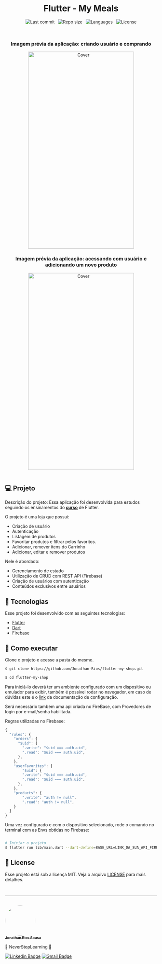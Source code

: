 <h1 align="center">Flutter - My Meals</h1>

<p align="center">

<div align="center">

  ![Last commit](https://img.shields.io/github/last-commit/Jonathan-Rios/flutter-my-shop?color=4DA1CD 'Last commit') &nbsp;
  ![Repo size](https://img.shields.io/github/repo-size/Jonathan-Rios/flutter-my-shop?color=4DA1CD 'Repo size') &nbsp;
  ![Languages](https://img.shields.io/github/languages/count/Jonathan-Rios/flutter-my-shop?color=4DA1CD 'Languages') &nbsp;
    <img 
      alt="License"
      src="https://img.shields.io/static/v1?label=license&message=MIT&color=E51C44&labelColor=0A1033"
    />
  </p>
  
</div>

<br>

<h3 align="center">Imagem prévia da aplicação: criando usuário e comprando</h3>

<div align="center">
  <img src=".github/project-preview_01.gif?style=flat" alt="Cover" width="350" height="650">
</div>

<h3 align="center">Imagem prévia da aplicação: acessando com usuário e adicionando um novo produto</h3>

<div align="center">
  <img src=".github/project-preview_02.gif?style=flat" alt="Cover" width="350" height="650">
</div>


<br>

## 💻 Projeto
Descrição do projeto:
Essa aplicação foi desenvolvida para estudos seguindo os ensinamentos do **[curso](https://www.udemy.com/course/curso-flutter/)** de Flutter.

O projeto é uma loja que possui:
  * Criação de usuário
  * Autenticação
  * Listagem de produtos
  * Favoritar produtos e filtrar pelos favoritos.
  * Adicionar, remover itens do Carrinho
  * Adicionar, editar e remover produtos

Nele é abordado:
  * Gerenciamento de estado
  * Utilização de CRUD com REST API (Firebase)
  * Criação de usuários com autenticação
  * Conteúdos exclusivos entre usuários

 
## 🧪 Tecnologias

Esse projeto foi desenvolvido com as seguintes tecnologias:

- [Flutter](https://flutter.dev/)
- [Dart](https://dart.dev/)
- [Firebase](https://firebase.google.com/)


## 🚀 Como executar

Clone o projeto e acesse a pasta do mesmo.

```bash
$ git clone https://github.com/Jonathan-Rios/flutter-my-shop.git

$ cd flutter-my-shop
```

Para iniciá-lo deverá ter um ambiente configurado com um dispositivo ou emulador para exibir, também é possível rodar no navegador, em caso de dúvidas este é o [link](https://docs.flutter.dev/get-started/install) da documentação de configuração.

Será necessário também uma api criada no FireBase, com Provedores de login por e-mail/senha habilitada.

Regras utilizadas no Firebase:

```javascript
{
  "rules": {
    "orders": {
      "$uid": {
        ".write": "$uid === auth.uid",
        ".read": "$uid === auth.uid",
      },
    },
    "userFavorites": {
    	"$uid": {
      	".write": "$uid === auth.uid",
        ".read": "$uid === auth.uid",
      },
    },
    "products": {
        ".write": "auth != null",
        ".read": "auth != null",
    }
  }
}
```

Uma vez configurado e com o dispositivo selecionado, rode o comando no terminal com as Envs obtidas no Firebase:
```bash

# Iniciar o projeto
$ flutter run lib/main.dart --dart-define=BASE_URL=LINK_DA_SUA_API_FIREBASE --dart-define=WEB_API_KEY=SUA_WEB_API_KEY

```

## 📝 License

Esse projeto está sob a licença MIT. Veja o arquivo [LICENSE](./LICENSE.md) para mais detalhes.

<br />
 
---
<br />

<a href="https://github.com/Jonathan-Rios">
 <img src="https://github.com/Jonathan-Rios.png" width="100px;" alt="" style="border-radius:50%" />
 <br />
 <sub><b>Jonathan Rios Sousa</b></sub></a>

💠 NeverStopLearning 💠
 

[![Linkedin Badge](https://img.shields.io/badge/-Jonathan-blue?style=flat-square&logo=Linkedin&logoColor=white&link=https://www.linkedin.com/in/jonathan-rios-sousa-19b3431b6/)](https://www.linkedin.com/in/jonathan-rios-sousa-19b3431b6/) 
[![Gmail Badge](https://img.shields.io/badge/-jonathan.riosousa@gmail.com-c14438?style=flat-square&logo=Gmail&logoColor=white&link=mailto:jonathan.riosousa@gmail.com)](mailto:jonathan.riosousa@gmail.com)